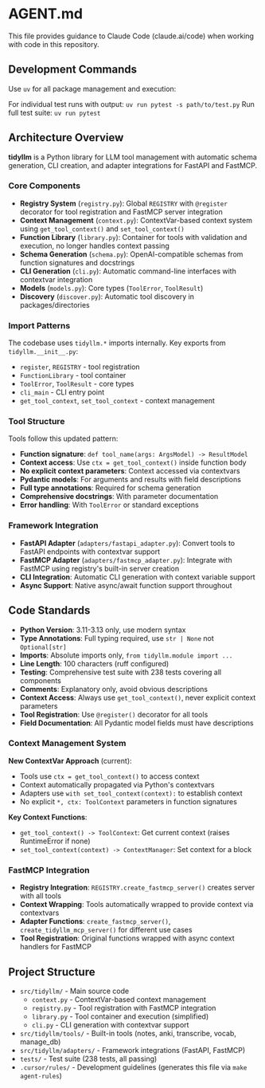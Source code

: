 # AGENT.md

This file provides guidance to Claude Code (claude.ai/code) when working with code in this repository.

## Development Commands

Use `uv` for all package management and execution:

For individual test runs with output: `uv run pytest -s path/to/test.py`
Run full test suite: `uv run pytest`

## Architecture Overview

**tidyllm** is a Python library for LLM tool management with automatic schema generation, CLI creation, and adapter integrations for FastAPI and FastMCP.

### Core Components

- **Registry System** (`registry.py`): Global `REGISTRY` with `@register` decorator for tool registration and FastMCP server integration
- **Context Management** (`context.py`): ContextVar-based context system using `get_tool_context()` and `set_tool_context()`
- **Function Library** (`library.py`): Container for tools with validation and execution, no longer handles context passing
- **Schema Generation** (`schema.py`): OpenAI-compatible schemas from function signatures and docstrings
- **CLI Generation** (`cli.py`): Automatic command-line interfaces with contextvar integration
- **Models** (`models.py`): Core types (`ToolError`, `ToolResult`)
- **Discovery** (`discover.py`): Automatic tool discovery in packages/directories

### Import Patterns

The codebase uses `tidyllm.*` imports internally. Key exports from `tidyllm.__init__.py`:
- `register`, `REGISTRY` - tool registration
- `FunctionLibrary` - tool container
- `ToolError`, `ToolResult` - core types
- `cli_main` - CLI entry point
- `get_tool_context`, `set_tool_context` - context management

### Tool Structure

Tools follow this updated pattern:
- **Function signature**: `def tool_name(args: ArgsModel) -> ResultModel`
- **Context access**: Use `ctx = get_tool_context()` inside function body
- **No explicit context parameters**: Context accessed via contextvars
- **Pydantic models**: For arguments and results with field descriptions
- **Full type annotations**: Required for schema generation
- **Comprehensive docstrings**: With parameter documentation
- **Error handling**: With `ToolError` or standard exceptions

### Framework Integration

- **FastAPI Adapter** (`adapters/fastapi_adapter.py`): Convert tools to FastAPI endpoints with contextvar support
- **FastMCP Adapter** (`adapters/fastmcp_adapter.py`): Integrate with FastMCP using registry's built-in server creation
- **CLI Integration**: Automatic CLI generation with context variable support
- **Async Support**: Native async/await function support throughout

## Code Standards

- **Python Version**: 3.11-3.13 only, use modern syntax
- **Type Annotations**: Full typing required, use `str | None` not `Optional[str]`
- **Imports**: Absolute imports only, `from tidyllm.module import ...`
- **Line Length**: 100 characters (ruff configured)
- **Testing**: Comprehensive test suite with 238 tests covering all components
- **Comments**: Explanatory only, avoid obvious descriptions
- **Context Access**: Always use `get_tool_context()`, never explicit context parameters
- **Tool Registration**: Use `@register()` decorator for all tools
- **Field Documentation**: All Pydantic model fields must have descriptions

### Context Management System

**New ContextVar Approach** (current):
- Tools use `ctx = get_tool_context()` to access context
- Context automatically propagated via Python's contextvars
- Adapters use `with set_tool_context(context):` to establish context
- No explicit `*, ctx: ToolContext` parameters in function signatures

**Key Context Functions**:
- `get_tool_context() -> ToolContext`: Get current context (raises RuntimeError if none)
- `set_tool_context(context) -> ContextManager`: Set context for a block

### FastMCP Integration

- **Registry Integration**: `REGISTRY.create_fastmcp_server()` creates server with all tools
- **Context Wrapping**: Tools automatically wrapped to provide context via contextvars
- **Adapter Functions**: `create_fastmcp_server()`, `create_tidyllm_mcp_server()` for different use cases
- **Tool Registration**: Original functions wrapped with async context handlers for FastMCP

## Project Structure

- `src/tidyllm/` - Main source code
  - `context.py` - ContextVar-based context management
  - `registry.py` - Tool registration with FastMCP integration
  - `library.py` - Tool container and execution (simplified)
  - `cli.py` - CLI generation with contextvar support
- `src/tidyllm/tools/` - Built-in tools (notes, anki, transcribe, vocab, manage_db)
- `src/tidyllm/adapters/` - Framework integrations (FastAPI, FastMCP)
- `tests/` - Test suite (238 tests, all passing)
- `.cursor/rules/` - Development guidelines (generates this file via `make agent-rules`)